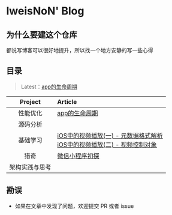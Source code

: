 # lweisNoN' Blog

## 为什么要建这个仓库

都说写博客可以很好地提升，所以找一个地方安静的写一些心得

## 目录

> Latest：[app的生命周期](https://github.com/lweisNoN/Blog/blob/master/%E6%80%A7%E8%83%BD%E4%BC%98%E5%8C%96/ios_app_%E7%9A%84%E7%94%9F%E5%91%BD%E5%91%A8%E6%9C%9F.md)

| Project | Article |
|:-------:|:------|
| 性能优化 |[app的生命周期](https://github.com/lweisNoN/Blog/blob/master/%E6%80%A7%E8%83%BD%E4%BC%98%E5%8C%96/ios_app_%E7%9A%84%E7%94%9F%E5%91%BD%E5%91%A8%E6%9C%9F.md) |
| 源码分析 | |
| 基础学习 | [iOS中的视频播放(一) - 元数据格式解析](https://github.com/lweisNoN/Blog/blob/master/%E5%9F%BA%E7%A1%80%E5%AD%A6%E4%B9%A0/iOS%E4%B8%AD%E7%9A%84%E8%A7%86%E9%A2%91%E6%92%AD%E6%94%BE\(%E4%B8%80\)%20-%20%E5%85%83%E6%95%B0%E6%8D%AE%E6%A0%BC%E5%BC%8F%E8%A7%A3%E6%9E%90.md) <br/> [iOS中的视频播放(二) - 视频控制对象](https://github.com/lweisNoN/Blog/blob/master/%E5%9F%BA%E7%A1%80%E5%AD%A6%E4%B9%A0/iOS%E4%B8%AD%E7%9A%84%E8%A7%86%E9%A2%91%E6%92%AD%E6%94%BE\(%E4%BA%8C\)%20-%20%E8%A7%86%E9%A2%91%E6%8E%A7%E5%88%B6%E5%AF%B9%E8%B1%A1.md)
| 猎奇 | [微信小程序初探](https://github.com/lweisNoN/Blog/blob/master/%E7%8C%8E%E5%A5%87/%E5%BE%AE%E4%BF%A1%E5%B0%8F%E7%A8%8B%E5%BA%8F%E5%88%9D%E6%8E%A2.md)
| 架构实践与思考 | |
## 勘误

+ 如果在文章中发现了问题，欢迎提交 PR 或者 issue
